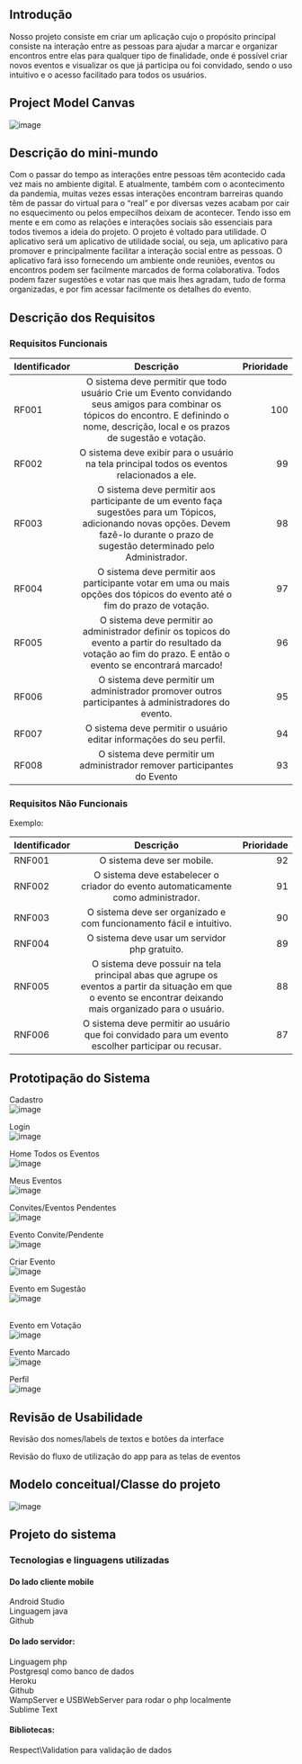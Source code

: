 ## Introdução

Nosso projeto consiste em criar um aplicação cujo o propósito principal consiste na interação entre as pessoas para ajudar a marcar e organizar encontros entre elas para qualquer tipo de finalidade, onde é possível criar novos eventos e visualizar os que já participa ou foi convidado, sendo o uso intuitivo e o acesso facilitado para todos os usuários.

## Project Model Canvas

![image](https://user-images.githubusercontent.com/51335663/145715286-345f0149-3c3e-4fb3-abf2-48e9b57d633a.png)

## Descrição do mini-mundo

Com o passar do tempo as interações entre pessoas têm acontecido cada vez mais no ambiente digital. E atualmente, também com o acontecimento da pandemia, muitas vezes essas interações encontram barreiras quando têm de passar do virtual para o “real” e por diversas vezes acabam por cair no esquecimento ou pelos empecilhos deixam de acontecer. Tendo isso em mente e em como as relações e interações sociais são essenciais para todos tivemos a ideia do projeto.
O projeto é voltado para utilidade. O aplicativo será um aplicativo de utilidade social, ou seja, um aplicativo para promover e principalmente facilitar a interação social entre as pessoas. O aplicativo fará isso fornecendo um ambiente onde reuniões, eventos ou encontros podem ser facilmente marcados de forma colaborativa. Todos podem fazer sugestões e votar nas que mais lhes agradam, tudo de forma organizadas, e por fim acessar facilmente os detalhes do evento.

## Descrição dos Requisitos 

### Requisitos Funcionais

| Identificador        | Descrição           | Prioridade  |
| ------------- |:-------------:| -----:|
| RF001     |O sistema deve permitir que todo usuário Crie um Evento convidando seus amigos para combinar os tópicos do encontro. E definindo o nome, descrição, local e os prazos de sugestão e votação.| 100 |
| RF002      | O sistema deve exibir para o usuário na tela principal  todos os eventos relacionados a ele.|   99 |
| RF003      | O sistema deve permitir aos participante de um evento faça sugestões para um Tópicos, adicionando novas opções. Devem fazê-lo durante o prazo de sugestão determinado pelo Administrador.|   98 |
| RF004      | O sistema deve permitir aos participante votar em uma ou mais opções dos tópicos do evento até o fim do prazo de votação.|   97 |
| RF005      | O sistema deve permitir ao administrador definir os topicos do evento a partir do resultado da votação ao fim do prazo. E então o evento se encontrará marcado!    |   96 |
| RF006      | O sistema deve permitir um administrador promover outros participantes à administradores do evento.    |   95 |
| RF007      | O sistema deve permitir o usuário editar informações do seu perfil.    |   94 |
| RF008      | O sistema deve permitir um administrador remover participantes do Evento    |   93 |



### Requisitos Não Funcionais
Exemplo:

| Identificador        | Descrição           | Prioridade  |
| ------------- |:-------------:| -----:|
| RNF001      | O sistema deve ser mobile.     |   92 |
| RNF002      | O sistema deve estabelecer o criador do evento automaticamente como administrador.    |   91 |
| RNF003      | O sistema deve ser organizado e com funcionamento fácil e intuitivo.     |   90 |
| RNF004      | O sistema deve usar um servidor php gratuito.     |   89 |
| RNF005      | O sistema deve possuir na tela principal abas que agrupe os eventos a partir da situação em que o evento se encontrar deixando mais organizado para o usuário.|   88 |
| RNF006      | O sistema deve permitir ao usuário que foi convidado para um evento escolher participar ou recusar.     |   87 |

## Prototipação do Sistema
Cadastro<br>
![image](https://user-images.githubusercontent.com/51335663/145716901-338fa6d9-029b-42c5-a2b7-8bc4848aea69.png)

Login<br>
![image](https://user-images.githubusercontent.com/51335663/145716908-eb7bae39-b320-4bca-96a4-6f7d0572ebfa.png)

Home Todos os Eventos<br>
![image](https://user-images.githubusercontent.com/51335663/145716618-f003affe-1e15-4e2f-9f5c-2582b9b38d77.png)

Meus Eventos<br>
![image](https://user-images.githubusercontent.com/51335663/145716920-5d5c78b1-7cb4-40e9-86e2-82f0af75df83.png)

Convites/Eventos Pendentes<br>
![image](https://user-images.githubusercontent.com/51335663/145716950-db6c0ac3-8a7e-494f-93d0-df25dfeb988c.png)

Evento Convite/Pendente<br>
![image](https://user-images.githubusercontent.com/51335663/145716957-e20c77fb-6c2a-4fa8-b7d3-280144d216e3.png)

Criar Evento<br>
![image](https://user-images.githubusercontent.com/51335663/145716967-6b5a4085-e020-4801-817d-7adda55f66cf.png)

Evento em Sugestão<br>
![image](https://user-images.githubusercontent.com/51335663/145716975-ee4c329d-fb5f-4aad-b096-180620fc6919.png)

<br>Evento em Votação<br>
![image](https://user-images.githubusercontent.com/51335663/145716980-7d099a76-fb67-4755-aa93-e30c702bc8e4.png)

Evento Marcado<br>
![image](https://user-images.githubusercontent.com/51335663/145716987-432bcb2c-c8c8-4fcb-bf82-ad259f9ee632.png)

Perfil<br>
![image](https://user-images.githubusercontent.com/51335663/145717000-f93ea421-d6cb-4c87-9f90-97a064702afe.png)

## Revisão de Usabilidade

Revisão dos nomes/labels de textos e botões da interface<br>

Revisão do fluxo de utilização do app para as telas de eventos<br>

## Modelo conceitual/Classe do projeto

![image](https://user-images.githubusercontent.com/51335663/145715904-5f6c4231-583c-42f7-b793-04771662852c.png)


## Projeto do sistema
  ### Tecnologias e linguagens utilizadas
   #### Do lado cliente mobile
   Android Studio<br>
   Linguagem java<br>
   Github<br>

#### Do lado servidor:
   Linguagem php<br>
   Postgresql como banco de dados<br>
   Heroku<br>
   Github<br>
   WampServer e USBWebServer para rodar o php localmente<br>
   Sublime Text<br>
   
#### Bibliotecas:
   Respect\Validation para validação de dados<br>







